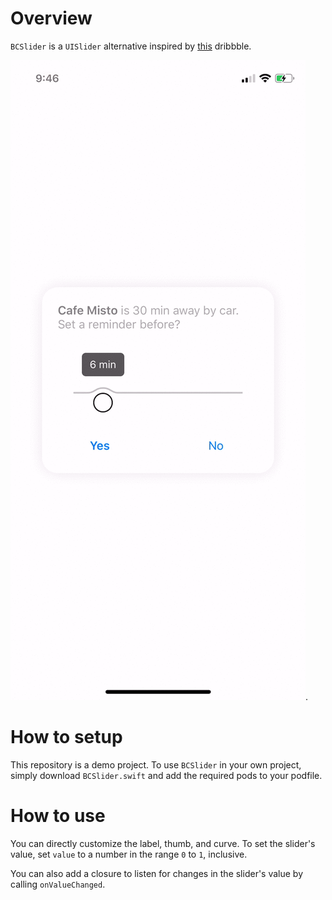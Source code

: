 # Overview

`BCSlider` is a `UISlider` alternative inspired by [this](https://dribbble.com/shots/3461827-Text-recognition-to-do-app) dribbble. 

![Demo video](demo.gif).

# How to setup

This repository is a demo project. To use `BCSlider` in your own project, simply download `BCSlider.swift` and add the required pods to your podfile. 

# How to use

You can directly customize the label, thumb, and curve. To set the slider's value, set `value` to a number in the range `0` to `1`, inclusive.

You can also add a closure to listen for changes in the slider's value by calling `onValueChanged`.
